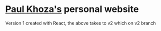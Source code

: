 # [Paul Khoza's](https://paulkhoza.netlify.app/) personal website

Version 1 created with React, the above takes to v2 which on v2 branch
